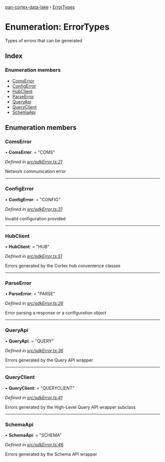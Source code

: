 [pan-cortex-data-lake](../README.md) › [ErrorTypes](errortypes.md)

# Enumeration: ErrorTypes

Types of errors that can be generated

## Index

### Enumeration members

* [ComsError](errortypes.md#comserror)
* [ConfigError](errortypes.md#configerror)
* [HubClient](errortypes.md#hubclient)
* [ParseError](errortypes.md#parseerror)
* [QueryApi](errortypes.md#queryapi)
* [QueryClient](errortypes.md#queryclient)
* [SchemaApi](errortypes.md#schemaapi)

## Enumeration members

###  ComsError

• **ComsError**: = "COMS"

*Defined in [src/sdkError.ts:21](https://github.com/xhoms/pan-cortex-data-lake-nodejs/blob/dcdea9e/src/sdkError.ts#L21)*

Network communication error

___

###  ConfigError

• **ConfigError**: = "CONFIG"

*Defined in [src/sdkError.ts:31](https://github.com/xhoms/pan-cortex-data-lake-nodejs/blob/dcdea9e/src/sdkError.ts#L31)*

Invalid configuration provided

___

###  HubClient

• **HubClient**: = "HUB"

*Defined in [src/sdkError.ts:51](https://github.com/xhoms/pan-cortex-data-lake-nodejs/blob/dcdea9e/src/sdkError.ts#L51)*

Errors generated by the Cortex hub convenience classes

___

###  ParseError

• **ParseError**: = "PARSE"

*Defined in [src/sdkError.ts:26](https://github.com/xhoms/pan-cortex-data-lake-nodejs/blob/dcdea9e/src/sdkError.ts#L26)*

Error parsing a response or a configuration object

___

###  QueryApi

• **QueryApi**: = "QUERY"

*Defined in [src/sdkError.ts:36](https://github.com/xhoms/pan-cortex-data-lake-nodejs/blob/dcdea9e/src/sdkError.ts#L36)*

Errors generated by the Query API wrapper

___

###  QueryClient

• **QueryClient**: = "QUERYCLIENT"

*Defined in [src/sdkError.ts:41](https://github.com/xhoms/pan-cortex-data-lake-nodejs/blob/dcdea9e/src/sdkError.ts#L41)*

Errors generated by the High-Level Query API wrapper subclass

___

###  SchemaApi

• **SchemaApi**: = "SCHEMA"

*Defined in [src/sdkError.ts:46](https://github.com/xhoms/pan-cortex-data-lake-nodejs/blob/dcdea9e/src/sdkError.ts#L46)*

Errors generated by the Schema API wrapper
